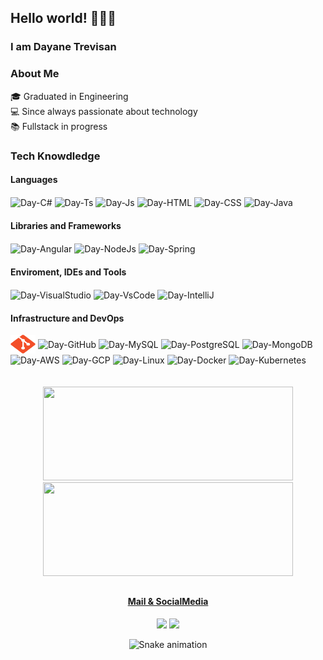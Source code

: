 <h2>Hello world! 🙋🏻‍♀</h2>  
<h3>I am Dayane Trevisan</h3>  

<div style="display: inline_block">
   <h3>About Me</h3>
   🎓 Graduated in Engineering<br>
   💻 Since always passionate about technology<br>
   📚 Fullstack in progress
 </div>

<div style="display: inline_block">
<h3>Tech Knowdledge</h3>
<h4>Languages</h4>
   <img align="center" alt="Day-C#" height="30" width="40" src="https://cdn.jsdelivr.net/gh/devicons/devicon/icons/csharp/csharp-original.svg"">
   <img align="center" alt="Day-Ts" height="30" width="40" src="https://cdn.jsdelivr.net/gh/devicons/devicon/icons/typescript/typescript-original.svg">
   <img align="center" alt="Day-Js" height="30" width="40" src="https://cdn.jsdelivr.net/gh/devicons/devicon/icons/javascript/javascript-plain.svg">
   <img align="center" alt="Day-HTML" height="30" width="40" src="https://cdn.jsdelivr.net/gh/devicons/devicon/icons/html5/html5-original.svg">
   <img align="center" alt="Day-CSS" height="30" width="40" src="https://cdn.jsdelivr.net/gh/devicons/devicon/icons/css3/css3-original.svg"">
   <img align="center" alt="Day-Java" height="30" width="40" src="https://cdn.jsdelivr.net/gh/devicons/devicon/icons/java/java-original.svg">
</div>

<div style="display: inline_block">
<h4>Libraries and Frameworks</h4>
   <img align="center" alt="Day-Angular" height="30" width="40" src="https://cdn.jsdelivr.net/gh/devicons/devicon/icons/angularjs/angularjs-original.svg">
   <img align="center" alt="Day-NodeJs" height="30" width="40" src="https://cdn.jsdelivr.net/gh/devicons/devicon/icons/nodejs/nodejs-original.svg">
   <img align="center" alt="Day-Spring" height="30" width="40" src="https://cdn.jsdelivr.net/gh/devicons/devicon/icons/spring/spring-original.svg">
</div>

<div style="display: inline_block">
<h4>Enviroment, IDEs and Tools</h4>
<div style="display: inline_block">
   <img align="center" alt="Day-VisualStudio" height="30" width="40" src="https://cdn.jsdelivr.net/gh/devicons/devicon/icons/visualstudio/visualstudio-plain.svg"> 
   <img align="center" alt="Day-VsCode" height="30" width="40" src="https://cdn.jsdelivr.net/gh/devicons/devicon/icons/vscode/vscode-original.svg"> 
   <img align="center" alt="Day-IntelliJ" height="30" width="40" src="https://cdn.jsdelivr.net/gh/devicons/devicon/icons/intellij/intellij-original.svg">
</div>

<div style="display: inline_block">
<h4>Infrastructure and DevOps</h4> 
  <img align="center" alt="Day-Git" height="30" width="40" src="https://raw.githubusercontent.com/devicons/devicon/master/icons/git/git-original.svg">
  <img align="center" alt="Day-GitHub" height="30" width="40" src="https://cdn.jsdelivr.net/gh/devicons/devicon/icons/github/github-original.svg" >
  <img align="center" alt="Day-MySQL" height="30" width="40" src="https://cdn.jsdelivr.net/gh/devicons/devicon/icons/mysql/mysql-original.svg">
  <img align="center" alt="Day-PostgreSQL" height="30" width="40" src="https://cdn.jsdelivr.net/gh/devicons/devicon/icons/postgresql/postgresql-original.svg">
  <img align="center" alt="Day-MongoDB" height="30" width="40" src="https://cdn.jsdelivr.net/gh/devicons/devicon/icons/mongodb/mongodb-original.svg">
  <img align="center" alt="Day-AWS" height="30" width="40" src="https://cdn.jsdelivr.net/gh/devicons/devicon/icons/amazonwebservices/amazonwebservices-original.svg">
  <img align="center" alt="Day-GCP" height="30" width="40" src="https://cdn.jsdelivr.net/gh/devicons/devicon/icons/googlecloud/googlecloud-original.svg">
  <img align="center" alt="Day-Linux" height="30" width="40" src="https://cdn.jsdelivr.net/gh/devicons/devicon/icons/linux/linux-original.svg">
  <img align="center" alt="Day-Docker" height="30" width="40" src="https://cdn.jsdelivr.net/gh/devicons/devicon/icons/docker/docker-original.svg">
  <img align="center" alt="Day-Kubernetes" height="30" width="40" src="https://cdn.jsdelivr.net/gh/devicons/devicon/icons/kubernetes/kubernetes-plain.svg">
</div><br><br>
   
<div align="center" style="justify-content: space-between">
  <a href="https://github.com/daytrevisan">
  <img height="150em" width="400em" src="https://github-readme-stats.vercel.app/api?username=daytrevisan&show_icons=true&theme=dracula&include_all_commits=true&count_private=true"/>
  <img height="150em" width="400em" src="https://github-readme-stats.vercel.app/api/top-langs/?username=daytrevisan&layout=compact&langs_count=7&theme=dracula"/>
</div>
   
##

<div align="center">
<h4>Mail & SocialMedia</h4>
  <a href = "mailto:dayanetma@gmail.com"><img src="https://img.shields.io/badge/-Gmail-%23333?style=for-the-badge&logo=gmail&logoColor=white" target="_blank"></a>
  <a href="https://www.linkedin.com/in/dayane-trevisan" target="_blank"><img src="https://img.shields.io/badge/-LinkedIn-%230077B5?style=for-the-badge&logo=linkedin&logoColor=white" target="_blank"></a>
 
   ![Snake animation](https://github.com/daytrevisan/daytrevisan/blob/output/github-contribution-grid-snake.svg)
</div>
 
